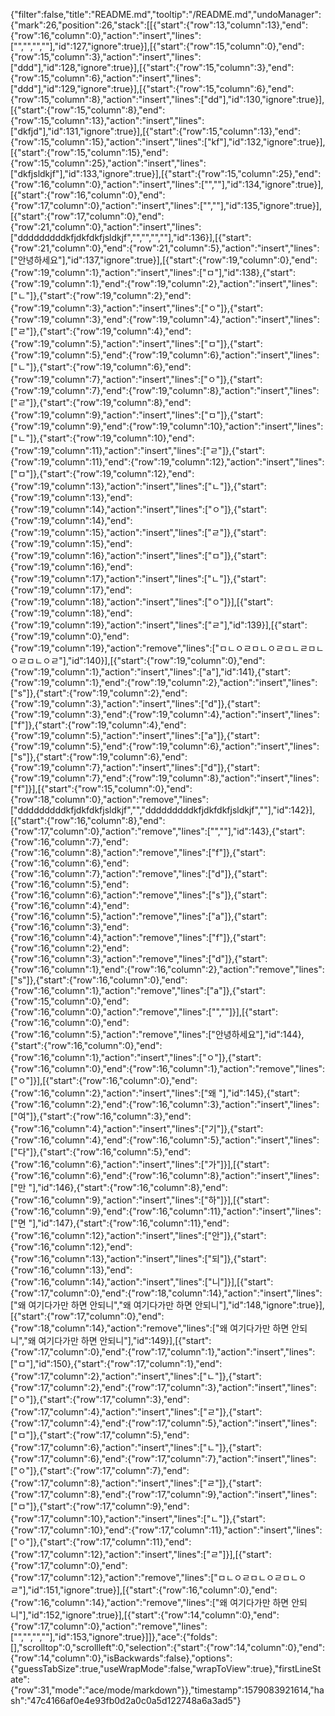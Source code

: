 {"filter":false,"title":"README.md","tooltip":"/README.md","undoManager":{"mark":26,"position":26,"stack":[[{"start":{"row":13,"column":13},"end":{"row":16,"column":0},"action":"insert","lines":["","","",""],"id":127,"ignore":true}],[{"start":{"row":15,"column":0},"end":{"row":15,"column":3},"action":"insert","lines":["ddd"],"id":128,"ignore":true}],[{"start":{"row":15,"column":3},"end":{"row":15,"column":6},"action":"insert","lines":["ddd"],"id":129,"ignore":true}],[{"start":{"row":15,"column":6},"end":{"row":15,"column":8},"action":"insert","lines":["dd"],"id":130,"ignore":true}],[{"start":{"row":15,"column":8},"end":{"row":15,"column":13},"action":"insert","lines":["dkfjd"],"id":131,"ignore":true}],[{"start":{"row":15,"column":13},"end":{"row":15,"column":15},"action":"insert","lines":["kf"],"id":132,"ignore":true}],[{"start":{"row":15,"column":15},"end":{"row":15,"column":25},"action":"insert","lines":["dkfjsldkjf"],"id":133,"ignore":true}],[{"start":{"row":15,"column":25},"end":{"row":16,"column":0},"action":"insert","lines":["",""],"id":134,"ignore":true}],[{"start":{"row":16,"column":0},"end":{"row":17,"column":0},"action":"insert","lines":["",""],"id":135,"ignore":true}],[{"start":{"row":17,"column":0},"end":{"row":21,"column":0},"action":"insert","lines":["dddddddddkfjdkfdkfjsldkjf","","","",""],"id":136}],[{"start":{"row":21,"column":0},"end":{"row":21,"column":5},"action":"insert","lines":["안녕하세요"],"id":137,"ignore":true}],[{"start":{"row":19,"column":0},"end":{"row":19,"column":1},"action":"insert","lines":["ㅁ"],"id":138},{"start":{"row":19,"column":1},"end":{"row":19,"column":2},"action":"insert","lines":["ㄴ"]},{"start":{"row":19,"column":2},"end":{"row":19,"column":3},"action":"insert","lines":["ㅇ"]},{"start":{"row":19,"column":3},"end":{"row":19,"column":4},"action":"insert","lines":["ㄹ"]},{"start":{"row":19,"column":4},"end":{"row":19,"column":5},"action":"insert","lines":["ㅁ"]},{"start":{"row":19,"column":5},"end":{"row":19,"column":6},"action":"insert","lines":["ㄴ"]},{"start":{"row":19,"column":6},"end":{"row":19,"column":7},"action":"insert","lines":["ㅇ"]},{"start":{"row":19,"column":7},"end":{"row":19,"column":8},"action":"insert","lines":["ㄹ"]},{"start":{"row":19,"column":8},"end":{"row":19,"column":9},"action":"insert","lines":["ㅁ"]},{"start":{"row":19,"column":9},"end":{"row":19,"column":10},"action":"insert","lines":["ㄴ"]},{"start":{"row":19,"column":10},"end":{"row":19,"column":11},"action":"insert","lines":["ㄹ"]},{"start":{"row":19,"column":11},"end":{"row":19,"column":12},"action":"insert","lines":["ㅁ"]},{"start":{"row":19,"column":12},"end":{"row":19,"column":13},"action":"insert","lines":["ㄴ"]},{"start":{"row":19,"column":13},"end":{"row":19,"column":14},"action":"insert","lines":["ㅇ"]},{"start":{"row":19,"column":14},"end":{"row":19,"column":15},"action":"insert","lines":["ㄹ"]},{"start":{"row":19,"column":15},"end":{"row":19,"column":16},"action":"insert","lines":["ㅁ"]},{"start":{"row":19,"column":16},"end":{"row":19,"column":17},"action":"insert","lines":["ㄴ"]},{"start":{"row":19,"column":17},"end":{"row":19,"column":18},"action":"insert","lines":["ㅇ"]}],[{"start":{"row":19,"column":18},"end":{"row":19,"column":19},"action":"insert","lines":["ㄹ"],"id":139}],[{"start":{"row":19,"column":0},"end":{"row":19,"column":19},"action":"remove","lines":["ㅁㄴㅇㄹㅁㄴㅇㄹㅁㄴㄹㅁㄴㅇㄹㅁㄴㅇㄹ"],"id":140}],[{"start":{"row":19,"column":0},"end":{"row":19,"column":1},"action":"insert","lines":["a"],"id":141},{"start":{"row":19,"column":1},"end":{"row":19,"column":2},"action":"insert","lines":["s"]},{"start":{"row":19,"column":2},"end":{"row":19,"column":3},"action":"insert","lines":["d"]},{"start":{"row":19,"column":3},"end":{"row":19,"column":4},"action":"insert","lines":["f"]},{"start":{"row":19,"column":4},"end":{"row":19,"column":5},"action":"insert","lines":["a"]},{"start":{"row":19,"column":5},"end":{"row":19,"column":6},"action":"insert","lines":["s"]},{"start":{"row":19,"column":6},"end":{"row":19,"column":7},"action":"insert","lines":["d"]},{"start":{"row":19,"column":7},"end":{"row":19,"column":8},"action":"insert","lines":["f"]}],[{"start":{"row":15,"column":0},"end":{"row":18,"column":0},"action":"remove","lines":["dddddddddkfjdkfdkfjsldkjf","","dddddddddkfjdkfdkfjsldkjf",""],"id":142}],[{"start":{"row":16,"column":8},"end":{"row":17,"column":0},"action":"remove","lines":["",""],"id":143},{"start":{"row":16,"column":7},"end":{"row":16,"column":8},"action":"remove","lines":["f"]},{"start":{"row":16,"column":6},"end":{"row":16,"column":7},"action":"remove","lines":["d"]},{"start":{"row":16,"column":5},"end":{"row":16,"column":6},"action":"remove","lines":["s"]},{"start":{"row":16,"column":4},"end":{"row":16,"column":5},"action":"remove","lines":["a"]},{"start":{"row":16,"column":3},"end":{"row":16,"column":4},"action":"remove","lines":["f"]},{"start":{"row":16,"column":2},"end":{"row":16,"column":3},"action":"remove","lines":["d"]},{"start":{"row":16,"column":1},"end":{"row":16,"column":2},"action":"remove","lines":["s"]},{"start":{"row":16,"column":0},"end":{"row":16,"column":1},"action":"remove","lines":["a"]},{"start":{"row":15,"column":0},"end":{"row":16,"column":0},"action":"remove","lines":["",""]}],[{"start":{"row":16,"column":0},"end":{"row":16,"column":5},"action":"remove","lines":["안녕하세요"],"id":144},{"start":{"row":16,"column":0},"end":{"row":16,"column":1},"action":"insert","lines":["ㅇ"]},{"start":{"row":16,"column":0},"end":{"row":16,"column":1},"action":"remove","lines":["ㅇ"]}],[{"start":{"row":16,"column":0},"end":{"row":16,"column":2},"action":"insert","lines":["왜 "],"id":145},{"start":{"row":16,"column":2},"end":{"row":16,"column":3},"action":"insert","lines":["여"]},{"start":{"row":16,"column":3},"end":{"row":16,"column":4},"action":"insert","lines":["기"]},{"start":{"row":16,"column":4},"end":{"row":16,"column":5},"action":"insert","lines":["다"]},{"start":{"row":16,"column":5},"end":{"row":16,"column":6},"action":"insert","lines":["가"]}],[{"start":{"row":16,"column":6},"end":{"row":16,"column":8},"action":"insert","lines":["만 "],"id":146},{"start":{"row":16,"column":8},"end":{"row":16,"column":9},"action":"insert","lines":["하"]}],[{"start":{"row":16,"column":9},"end":{"row":16,"column":11},"action":"insert","lines":["면 "],"id":147},{"start":{"row":16,"column":11},"end":{"row":16,"column":12},"action":"insert","lines":["안"]},{"start":{"row":16,"column":12},"end":{"row":16,"column":13},"action":"insert","lines":["되"]},{"start":{"row":16,"column":13},"end":{"row":16,"column":14},"action":"insert","lines":["니"]}],[{"start":{"row":17,"column":0},"end":{"row":18,"column":14},"action":"insert","lines":["왜 여기다가만 하면 안되니","왜 여기다가만 하면 안되니"],"id":148,"ignore":true}],[{"start":{"row":17,"column":0},"end":{"row":18,"column":14},"action":"remove","lines":["왜 여기다가만 하면 안되니","왜 여기다가만 하면 안되니"],"id":149}],[{"start":{"row":17,"column":0},"end":{"row":17,"column":1},"action":"insert","lines":["ㅁ"],"id":150},{"start":{"row":17,"column":1},"end":{"row":17,"column":2},"action":"insert","lines":["ㄴ"]},{"start":{"row":17,"column":2},"end":{"row":17,"column":3},"action":"insert","lines":["ㅇ"]},{"start":{"row":17,"column":3},"end":{"row":17,"column":4},"action":"insert","lines":["ㄹ"]},{"start":{"row":17,"column":4},"end":{"row":17,"column":5},"action":"insert","lines":["ㅁ"]},{"start":{"row":17,"column":5},"end":{"row":17,"column":6},"action":"insert","lines":["ㄴ"]},{"start":{"row":17,"column":6},"end":{"row":17,"column":7},"action":"insert","lines":["ㅇ"]},{"start":{"row":17,"column":7},"end":{"row":17,"column":8},"action":"insert","lines":["ㄹ"]},{"start":{"row":17,"column":8},"end":{"row":17,"column":9},"action":"insert","lines":["ㅁ"]},{"start":{"row":17,"column":9},"end":{"row":17,"column":10},"action":"insert","lines":["ㄴ"]},{"start":{"row":17,"column":10},"end":{"row":17,"column":11},"action":"insert","lines":["ㅇ"]},{"start":{"row":17,"column":11},"end":{"row":17,"column":12},"action":"insert","lines":["ㄹ"]}],[{"start":{"row":17,"column":0},"end":{"row":17,"column":12},"action":"remove","lines":["ㅁㄴㅇㄹㅁㄴㅇㄹㅁㄴㅇㄹ"],"id":151,"ignore":true}],[{"start":{"row":16,"column":0},"end":{"row":16,"column":14},"action":"remove","lines":["왜 여기다가만 하면 안되니"],"id":152,"ignore":true}],[{"start":{"row":14,"column":0},"end":{"row":17,"column":0},"action":"remove","lines":["","","",""],"id":153,"ignore":true}]]},"ace":{"folds":[],"scrolltop":0,"scrollleft":0,"selection":{"start":{"row":14,"column":0},"end":{"row":14,"column":0},"isBackwards":false},"options":{"guessTabSize":true,"useWrapMode":false,"wrapToView":true},"firstLineState":{"row":31,"mode":"ace/mode/markdown"}},"timestamp":1579083921614,"hash":"47c4166af0e4e93fb0d2a0c0a5d122748a6a3ad5"}